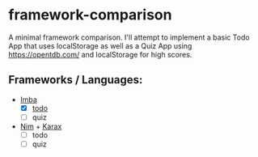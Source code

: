 # framework-comparison

A minimal framework comparison. I'll attempt to implement a basic Todo App that uses localStorage as well as a Quiz App using https://opentdb.com/ and localStorage for high scores.

## Frameworks / Languages:

- [Imba](https://www.imba.io/)
  - [x] [todo](./imba)
  - [ ] quiz
- [Nim](https://nim-lang.org/) + [Karax](https://github.com/pragmagic/karax)
  - [ ] todo
  - [ ] quiz
